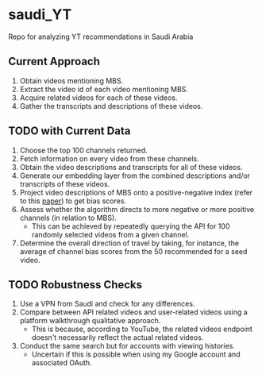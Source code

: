 # saudi_YT

Repo for analyzing YT recommendations in Saudi Arabia

## Current Approach
1. Obtain videos mentioning MBS.
2. Extract the video id of each video mentioning MBS.
3. Acquire related videos for each of these videos.
4. Gather the transcripts and descriptions of these videos.

## TODO with Current Data
1. Choose the top 100 channels returned.
2. Fetch information on every video from these channels.
3. Obtain the video descriptions and transcripts for all of these videos.
4. Generate our embedding layer from the combined descriptions and/or transcripts of these videos.
5. Project video descriptions of MBS onto a positive-negative index (refer to this [paper](https://osf.io/68zn4/)) to get bias scores.
6. Assess whether the algorithm directs to more negative or more positive channels (in relation to MBS).
   - This can be achieved by repeatedly querying the API for 100 randomly selected videos from a given channel.
7. Determine the overall direction of travel by taking, for instance, the average of channel bias scores from the 50 recommended for a seed video.

## TODO Robustness Checks
1. Use a VPN from Saudi and check for any differences.
2. Compare between API related videos and user-related videos using a platform walkthrough qualitative approach.
   - This is because, according to YouTube, the related videos endpoint doesn't necessarily reflect the actual related videos.
3. Conduct the same search but for accounts with viewing histories.
   - Uncertain if this is possible when using my Google account and associated OAuth.